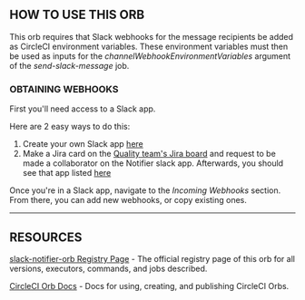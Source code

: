 ## HOW TO USE THIS ORB

This orb requires that Slack webhooks for the message recipients be added as CircleCI environment variables.
These environment variables must then be used as inputs for the _channelWebhookEnvironmentVariables_ argument of the _send-slack-message_ job.

### OBTAINING WEBHOOKS

First you'll need access to a Slack app.  

Here are 2 easy ways to do this:  
1. Create your own Slack app [here](https://api.slack.com/apps)  
2. Make a Jira card on the [Quality team's Jira board](https://vouchinc.atlassian.net/jira/software/c/projects/QA/boards/74/backlog?issueLimit=100) and request to be made a collaborator on the Notifier slack app. Afterwards, you should see that app listed [here](https://api.slack.com/apps)  

Once you're in a Slack app, navigate to the _Incoming Webhooks_ section.  
From there, you can add new webhooks, or copy existing ones.  

---

## RESOURCES

[slack-notifier-orb Registry Page](https://circleci.com/developer/orbs/orb/svinstech/slack-notifier-orb) - The official registry page of this orb for all versions, executors, commands, and jobs described.

[CircleCI Orb Docs](https://circleci.com/docs/orb-intro/#section=configuration) - Docs for using, creating, and publishing CircleCI Orbs.
